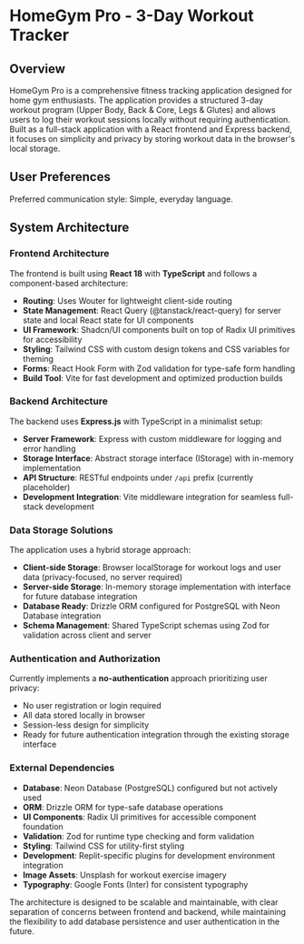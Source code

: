 # HomeGym Pro - 3-Day Workout Tracker

## Overview

HomeGym Pro is a comprehensive fitness tracking application designed for home gym enthusiasts. The application provides a structured 3-day workout program (Upper Body, Back & Core, Legs & Glutes) and allows users to log their workout sessions locally without requiring authentication. Built as a full-stack application with a React frontend and Express backend, it focuses on simplicity and privacy by storing workout data in the browser's local storage.

## User Preferences

Preferred communication style: Simple, everyday language.

## System Architecture

### Frontend Architecture
The frontend is built using **React 18** with **TypeScript** and follows a component-based architecture:

- **Routing**: Uses Wouter for lightweight client-side routing
- **State Management**: React Query (@tanstack/react-query) for server state and local React state for UI components
- **UI Framework**: Shadcn/UI components built on top of Radix UI primitives for accessibility
- **Styling**: Tailwind CSS with custom design tokens and CSS variables for theming
- **Forms**: React Hook Form with Zod validation for type-safe form handling
- **Build Tool**: Vite for fast development and optimized production builds

### Backend Architecture
The backend uses **Express.js** with TypeScript in a minimalist setup:

- **Server Framework**: Express with custom middleware for logging and error handling
- **Storage Interface**: Abstract storage interface (IStorage) with in-memory implementation
- **API Structure**: RESTful endpoints under `/api` prefix (currently placeholder)
- **Development Integration**: Vite middleware integration for seamless full-stack development

### Data Storage Solutions
The application uses a hybrid storage approach:

- **Client-side Storage**: Browser localStorage for workout logs and user data (privacy-focused, no server required)
- **Server-side Storage**: In-memory storage implementation with interface for future database integration
- **Database Ready**: Drizzle ORM configured for PostgreSQL with Neon Database integration
- **Schema Management**: Shared TypeScript schemas using Zod for validation across client and server

### Authentication and Authorization
Currently implements a **no-authentication** approach prioritizing user privacy:

- No user registration or login required
- All data stored locally in browser
- Session-less design for simplicity
- Ready for future authentication integration through the existing storage interface

### External Dependencies

- **Database**: Neon Database (PostgreSQL) configured but not actively used
- **ORM**: Drizzle ORM for type-safe database operations
- **UI Components**: Radix UI primitives for accessible component foundation
- **Validation**: Zod for runtime type checking and form validation
- **Styling**: Tailwind CSS for utility-first styling
- **Development**: Replit-specific plugins for development environment integration
- **Image Assets**: Unsplash for workout exercise imagery
- **Typography**: Google Fonts (Inter) for consistent typography

The architecture is designed to be scalable and maintainable, with clear separation of concerns between frontend and backend, while maintaining the flexibility to add database persistence and user authentication in the future.